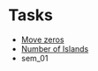 # Tasks
* [Move zeros](https://leetcode.com/problems/move-zeroes/description/)
* [Number of Islands](https://leetcode.com/problems/number-of-islands/description/)
* sem_01
